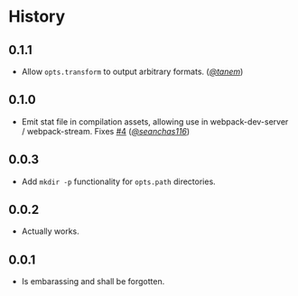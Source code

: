 History
=======

## 0.1.1

* Allow `opts.transform` to output arbitrary formats.
  (*[@tanem][]*)

## 0.1.0

* Emit stat file in compilation assets, allowing use in webpack-dev-server / webpack-stream.
  Fixes [#4](https://github.com/FormidableLabs/webpack-stats-plugin/issues/4)
  (*[@seanchas116][]*)

## 0.0.3

* Add `mkdir -p` functionality for `opts.path` directories.

## 0.0.2

* Actually works.

## 0.0.1

* Is embarassing and shall be forgotten.

[@ryan-roemer]: https://github.com/ryan-roemer
[@seanchas116]: https://github.com/seanchas116
[@tanem]: https://github.com/tanem
